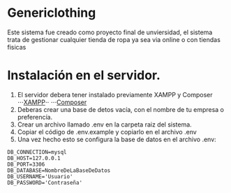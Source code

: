# Genericlothing
Este sistema fue creado como proyecto final de unviersidad, el sistema trata de gestionar cualquier tienda de ropa ya sea via online o con tiendas fisicas 

# Instalación en el servidor.

1. El servidor debera tener instalado previamente XAMPP y Composer
    ⋅⋅⋅[XAMPP](https://www.apachefriends.org/es/index.html)⋅⋅
    ⋅⋅⋅[Composer](https://getcomposer.org/)
2. Deberas crear una base de detos vacía, con el nombre de tu empresa o preferencía.
3. Crear un archivo llamado .env en la carpeta raiz del sistema.
4. Copiar el código de .env.example y copiarlo en el archivo .env 
5. Una vez hecho esto se configura la base de datos en el archivo .env:

```
DB_CONNECTION=mysql
DB_HOST=127.0.0.1
DB_PORT=3306
DB_DATABASE=NombreDeLaBaseDeDatos
DB_USERNAME='Usuario'
DB_PASSWORD='Contraseña'
```
